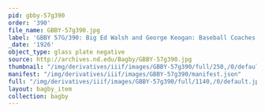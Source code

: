 ```yaml
---
pid: gbby-57g390
order: '390'
file_name: GBBY-57g390.jpg
label: 'GBBY 57G/390: Big Ed Walsh and George Keogan: Baseball Coaches - 1926'
_date: '1926'
object_type: glass plate negative
source: http://archives.nd.edu/Bagby/GBBY-57g390.jpg
thumbnail: "/img/derivatives/iiif/images/GBBY-57g390/full/250,/0/default.jpg"
manifest: "/img/derivatives/iiif/images/GBBY-57g390/manifest.json"
full: "/img/derivatives/iiif/images/GBBY-57g390/full/1140,/0/default.jpg"
layout: bagby_item
collection: bagby
---
```


